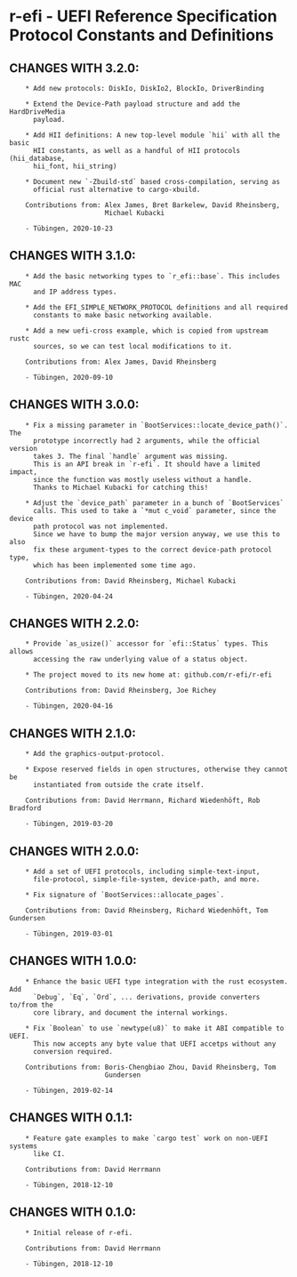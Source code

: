 # r-efi - UEFI Reference Specification Protocol Constants and Definitions

## CHANGES WITH 3.2.0:

        * Add new protocols: DiskIo, DiskIo2, BlockIo, DriverBinding

        * Extend the Device-Path payload structure and add the HardDriveMedia
          payload.

        * Add HII definitions: A new top-level module `hii` with all the basic
          HII constants, as well as a handful of HII protocols (hii_database,
          hii_font, hii_string)

        * Document new `-Zbuild-std` based cross-compilation, serving as
          official rust alternative to cargo-xbuild.

        Contributions from: Alex James, Bret Barkelew, David Rheinsberg,
                            Michael Kubacki

        - Tübingen, 2020-10-23

## CHANGES WITH 3.1.0:

        * Add the basic networking types to `r_efi::base`. This includes MAC
          and IP address types.

        * Add the EFI_SIMPLE_NETWORK_PROTOCOL definitions and all required
          constants to make basic networking available.

        * Add a new uefi-cross example, which is copied from upstream rustc
          sources, so we can test local modifications to it.

        Contributions from: Alex James, David Rheinsberg

        - Tübingen, 2020-09-10

## CHANGES WITH 3.0.0:

        * Fix a missing parameter in `BootServices::locate_device_path()`. The
          prototype incorrectly had 2 arguments, while the official version
          takes 3. The final `handle` argument was missing.
          This is an API break in `r-efi`. It should have a limited impact,
          since the function was mostly useless without a handle.
          Thanks to Michael Kubacki for catching this!

        * Adjust the `device_path` parameter in a bunch of `BootServices`
          calls. This used to take a `*mut c_void` parameter, since the device
          path protocol was not implemented.
          Since we have to bump the major version anyway, we use this to also
          fix these argument-types to the correct device-path protocol type,
          which has been implemented some time ago.

        Contributions from: David Rheinsberg, Michael Kubacki

        - Tübingen, 2020-04-24

## CHANGES WITH 2.2.0:

        * Provide `as_usize()` accessor for `efi::Status` types. This allows
          accessing the raw underlying value of a status object.

        * The project moved to its new home at: github.com/r-efi/r-efi

        Contributions from: David Rheinsberg, Joe Richey

        - Tübingen, 2020-04-16

## CHANGES WITH 2.1.0:

        * Add the graphics-output-protocol.

        * Expose reserved fields in open structures, otherwise they cannot be
          instantiated from outside the crate itself.

        Contributions from: David Herrmann, Richard Wiedenhöft, Rob Bradford

        - Tübingen, 2019-03-20

## CHANGES WITH 2.0.0:

        * Add a set of UEFI protocols, including simple-text-input,
          file-protocol, simple-file-system, device-path, and more.

        * Fix signature of `BootServices::allocate_pages`.

        Contributions from: David Rheinsberg, Richard Wiedenhöft, Tom Gundersen

        - Tübingen, 2019-03-01

## CHANGES WITH 1.0.0:

        * Enhance the basic UEFI type integration with the rust ecosystem. Add
          `Debug`, `Eq`, `Ord`, ... derivations, provide converters to/from the
          core library, and document the internal workings.

        * Fix `Boolean` to use `newtype(u8)` to make it ABI compatible to UEFI.
          This now accepts any byte value that UEFI accetps without any
          conversion required.

        Contributions from: Boris-Chengbiao Zhou, David Rheinsberg, Tom
                            Gundersen

        - Tübingen, 2019-02-14

## CHANGES WITH 0.1.1:

        * Feature gate examples to make `cargo test` work on non-UEFI systems
          like CI.

        Contributions from: David Herrmann

        - Tübingen, 2018-12-10

## CHANGES WITH 0.1.0:

        * Initial release of r-efi.

        Contributions from: David Herrmann

        - Tübingen, 2018-12-10
